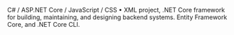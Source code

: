 C# / ASP.NET Core / JavaScript / CSS • XML project, 
.NET Core framework for building, maintaining, and designing backend systems. 
Entity Framework Core, and .NET Core CLI.
